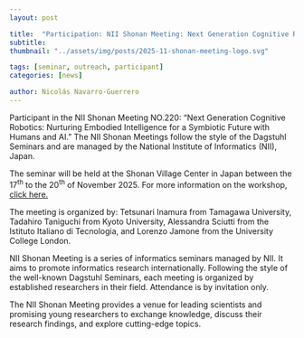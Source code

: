 ```yaml
---
layout: post

title:  "Participation: NII Shonan Meeting: Next Generation Cognitive Robotics"
subtitle: 
thumbnail: "../assets/img/posts/2025-11-shonan-meeting-logo.svg"

tags: [seminar, outreach, participant]
categories: [news]

author: Nicolás Navarro-Guerrero
---
```


Participant in the NII Shonan Meeting NO.220: “Next Generation Cognitive Robotics: Nurturing Embodied Intelligence for a Symbiotic Future with Humans and AI.” The NII Shonan Meetings follow the style of the Dagstuhl Seminars and are managed by the National Institute of Informatics (NII), Japan.

The seminar will be held at the Shonan Village Center in Japan between the 17<sup>th</sup> to the 20<sup>th</sup> of November 2025. For more information on the workshop, <a href="https://shonan.nii.ac.jp/seminars/220/" target="_blank">click here.</a>

<!--more-->
The meeting is organized by:
Tetsunari Inamura from Tamagawa University, 
Tadahiro Taniguchi from Kyoto University, 
Alessandra Sciutti from the Istituto Italiano di Tecnologia, and 
Lorenzo Jamone from the University College London.

NII Shonan Meeting is a series of informatics seminars managed by NII. It aims to promote informatics research internationally. Following the style of the well-known Dagstuhl Seminars, each meeting is organized by established researchers in their field. Attendance is by invitation only.

The NII Shonan Meeting provides a venue for leading scientists and promising young researchers to exchange knowledge, discuss their research findings, and explore cutting-edge topics.

